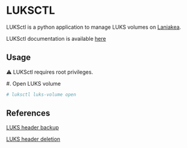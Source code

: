 LUKSCTL
=======

LUKSctl is a python application to manage LUKS volumes on [Laniakea](https://laniakea-elixir-it.github.io/).

LUKSctl documentation is available [here](https://laniakea.readthedocs.io/en/latest/admin_documentation/encryption/luksctl.html)

Usage
-----

:warning: LUKSctl requires root privileges.

#. Open LUKS volume

```bash
# luksctl luks-volume open
```


References
----------

[LUKS header backup](https://blog.sleeplessbeastie.eu/2019/01/09/how-to-backup-or-restore-luks-header/)

[LUKS header deletion](https://blog.sleeplessbeastie.eu/2019/04/10/how-to-erase-luks-header/)
